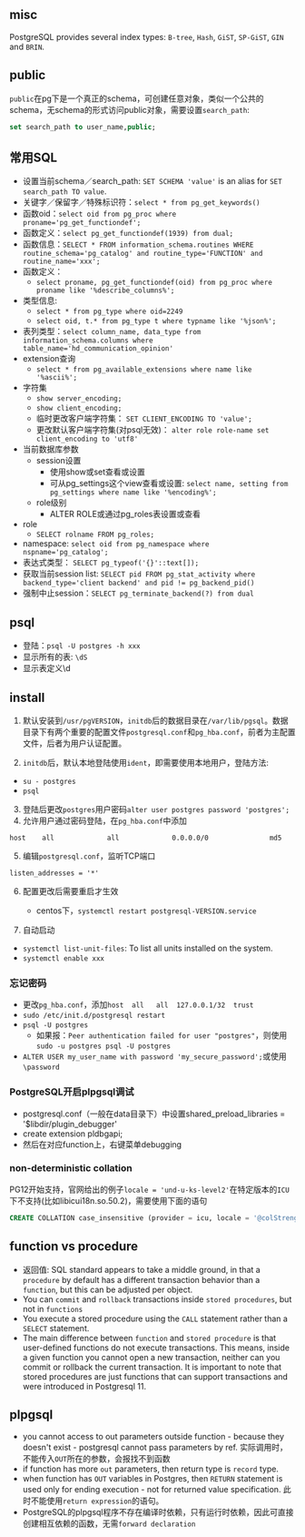 ## misc
PostgreSQL provides several index types: `B-tree`, `Hash`, `GiST`, `SP-GiST`, `GIN` and `BRIN`.

## public
`public`在pg下是一个真正的schema，可创建任意对象，类似一个公共的schema，无schema的形式访问public对象，需要设置`search_path`:
```sql
set search_path to user_name,public;
```

## 常用SQL
- 设置当前schema／search_path: `SET SCHEMA 'value'` is an alias for `SET search_path TO value`.
- 关键字／保留字／特殊标识符：`select * from pg_get_keywords()`
- 函数oid：`select oid from pg_proc where proname='pg_get_functiondef';`
- 函数定义：`select pg_get_functiondef(1939) from dual;`
- 函数信息：`SELECT * FROM information_schema.routines WHERE routine_schema='pg_catalog' and routine_type='FUNCTION' and routine_name='xxx';`
- 函数定义：
    - `select proname, pg_get_functiondef(oid) from pg_proc where proname like '%describe_columns%';`
- 类型信息:
    - `select * from pg_type where oid=2249`
    - `select oid, t.* from pg_type t where typname like '%json%';`
- 表列类型：`select column_name, data_type from information_schema.columns where table_name='hd_communication_opinion'`
- extension查询
    - `select * from pg_available_extensions where name like '%ascii%';`
- 字符集
    - `show server_encoding;`
    - `show client_encoding;`
    - 临时更改客户端字符集： `SET CLIENT_ENCODING TO 'value';`
    - 更改默认客户端字符集(对psql无效)： `alter role role-name set client_encoding to 'utf8'`
- 当前数据库参数
    - session设置
        - 使用show或set查看或设置
        - 可从pg_settings这个view查看或设置: `select name, setting from pg_settings where name like '%encoding%';`
    - role级别
        - ALTER ROLE或通过pg_roles表设置或查看
- role
    - `SELECT rolname FROM pg_roles;`
- namespace: `select oid from pg_namespace where nspname='pg_catalog';`
- 表达式类型： `SELECT pg_typeof('{}'::text[]);`
- 获取当前session list: `SELECT pid FROM pg_stat_activity where backend_type='client backend' and pid != pg_backend_pid()`
- 强制中止session：`SELECT pg_terminate_backend(?) from dual`

## psql
- 登陆：`psql -U postgres -h xxx`
- 显示所有的表: `\dS`
- 显示表定义\d

## install
1. 默认安装到`/usr/pgVERSION`，`initdb`后的数据目录在`/var/lib/pgsql`。数据目录下有两个重要的配置文件`postgresql.conf`和`pg_hba.conf`，前者为主配置文件，后者为用户认证配置。

2. `initdb`后，默认本地登陆使用`ident`，即需要使用本地用户，登陆方法:
- `su - postgres`
- `psql`

3. 登陆后更改`postgres`用户密码`alter user postgres password 'postgres';`
4. 允许用户通过密码登陆，在`pg_hba.conf`中添加
```
host    all             all             0.0.0.0/0               md5
```
5. 编辑`postgresql.conf`，监听TCP端口
```
listen_addresses = '*'
```
6. 配置更改后需要重启才生效
    - centos下，`systemctl restart postgresql-VERSION.service`

7. 自动启动
- `systemctl list-unit-files`: To list all units installed on the system.
- `systemctl enable xxx`

### 忘记密码
- 更改`pg_hba.conf`，添加`host  all   all  127.0.0.1/32  trust`
- `sudo /etc/init.d/postgresql restart`
- `psql -U postgres`
    - 如果报：`Peer authentication failed for user "postgres"`，则使用`sudo -u postgres psql -U postgres`
- `ALTER USER my_user_name with password 'my_secure_password';`或使用`\password`

### PostgreSQL开启plpgsql调试
- postgresql.conf（一般在data目录下）中设置shared_preload_libraries = '$libdir/plugin_debugger'
- create extension pldbgapi;
- 然后在对应function上，右键菜单debugging

### non-deterministic collation
PG12开始支持，官网给出的例子`locale = 'und-u-ks-level2'`在特定版本的`ICU`下不支持(比如libicui18n.so.50.2)，需要使用下面的语句
```sql
CREATE COLLATION case_insensitive (provider = icu, locale = '@colStrength=secondary', deterministic = false);
```

## function vs procedure
- 返回值: SQL standard appears to take a middle ground, in that a `procedure` by default has a different transaction behavior than a `function`, but this can be adjusted per object.
- You can `commit` and `rollback` transactions inside `stored procedures`, but not in `functions`
- You execute a stored procedure using the `CALL` statement rather than a `SELECT` statement.
- The main difference between `function` and `stored procedure` is that user-defined functions do not execute transactions. This means, inside a given function you cannot open a new transaction, neither can you commit or rollback the current transaction. It is important to note that stored procedures are just functions that can support transactions and were introduced in Postgresql 11.

## plpgsql
- you cannot access to out parameters outside function - because they doesn't exist - postgresql cannot pass parameters by ref. 实际调用时，不能传入`OUT`所在的参数，会报找不到函数
- if function has more `out` parameters, then return type is `record` type.
- when function has `OUT` variables in Postgres, then `RETURN` statement is used only for ending execution - not for returned value specification. 此时不能使用`return expression`的语句。
- PostgreSQL的plpgsql程序不存在编译时依赖，只有运行时依赖，因此可直接创建相互依赖的函数，无需`forward declaration`

